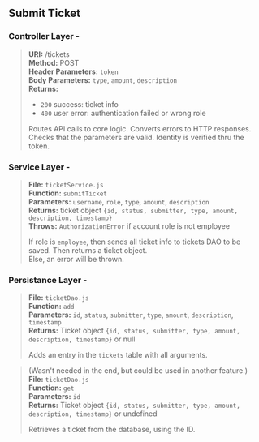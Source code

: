 ## Submit Ticket

### Controller Layer -

> **URI:** /tickets  
> **Method:** POST  
> **Header Parameters:** `token`  
> **Body Parameters:** `type`, `amount`, `description`  
> **Returns:**
>
> - `200` success: ticket info
> - `400` user error: authentication failed or wrong role
>
> Routes API calls to core logic. Converts errors to HTTP responses.
> Checks that the parameters are valid. Identity is verified thru the token.

### Service Layer -

> **File:** `ticketService.js`  
> **Function:** `submitTicket`  
> **Parameters:** `username`, `role`, `type`, `amount`, `description`  
> **Returns:** ticket object `{id, status, submitter, type, amount, description, timestamp}`  
> **Throws:** `AuthorizationError` if account role is not employee
>
> If role is `employee`, then sends all ticket info to tickets DAO to be saved. Then returns a ticket object.  
> Else, an error will be thrown.

### Persistance Layer -

> **File:** `ticketDao.js`  
> **Function:** `add`  
> **Parameters:** `id`, `status`, `submitter`, `type`, `amount`, `description`, `timestamp`  
> **Returns:** Ticket object `{id, status, submitter, type, amount, description, timestamp}` or null
>
> Adds an entry in the `tickets` table with all arguments.

> (Wasn't needed in the end, but could be used in another feature.)  
> **File:** `ticketDao.js`  
> **Function:** `get`  
> **Parameters:** `id`  
> **Returns:** Ticket object `{id, status, submitter, type, amount, description, timestamp}` or undefined
>
> Retrieves a ticket from the database, using the ID.
